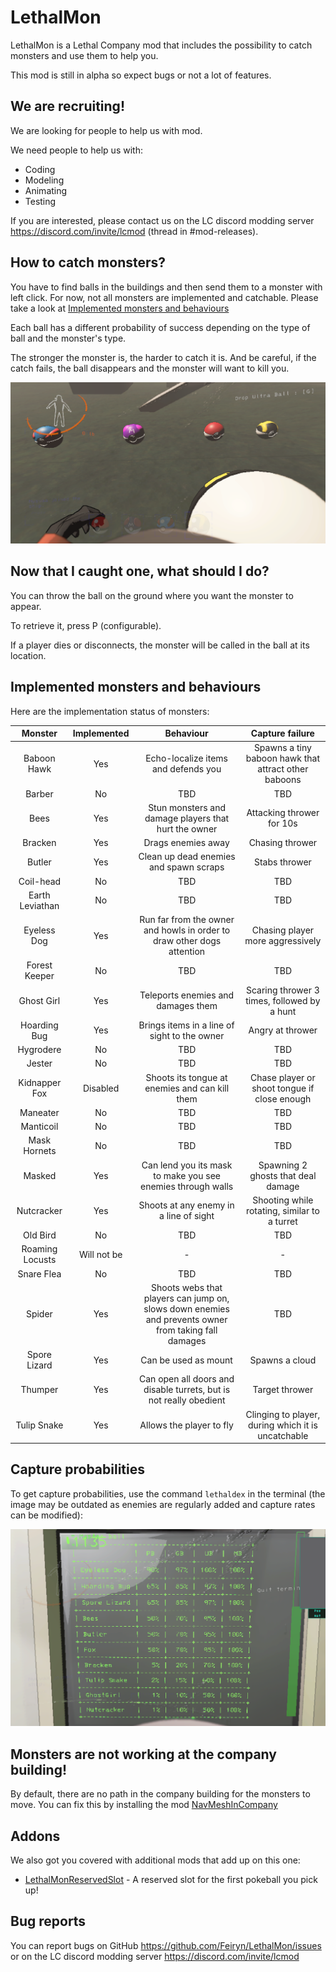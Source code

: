 # LethalMon

LethalMon is a Lethal Company mod that includes the possibility to catch monsters and use them to help you.

This mod is still in alpha so expect bugs or not a lot of features.

## We are recruiting!

We are looking for people to help us with mod.

We need people to help us with:
- Coding
- Modeling
- Animating
- Testing

If you are interested, please contact us on the LC discord modding server https://discord.com/invite/lcmod (thread in #mod-releases).

## How to catch monsters?

You have to find balls in the buildings and then send them to a monster with left click. For now, not all monsters are implemented and catchable. Please take a look at [Implemented monsters and behaviours](#implemented-monsters-and-behaviours)

Each ball has a different probability of success depending on the type of ball and the monster's type.

The stronger the monster is, the harder to catch it is. And be careful, if the catch fails, the ball disappears and the monster will want to kill you.

![balls.png](https://raw.githubusercontent.com/Feiryn/LethalMon/master/Images/balls.png)


## Now that I caught one, what should I do?

You can throw the ball on the ground where you want the monster to appear.

To retrieve it, press P (configurable).

If a player dies or disconnects, the monster will be called in the ball at its location.


## Implemented monsters and behaviours

Here are the implementation status of monsters:

|     Monster     | Implemented |                                              Behaviour                                               |                   Capture failure                    |
|:---------------:|:-----------:|:----------------------------------------------------------------------------------------------------:|:----------------------------------------------------:|
|   Baboon Hawk   |     Yes     |                                 Echo-localize items and defends you                                  | Spawns a tiny baboon hawk that attract other baboons |
|     Barber      |     No      |                                                 TBD                                                  |                         TBD                          |
|      Bees       |     Yes     |                         Stun monsters and damage players that hurt the owner                         |              Attacking thrower for 10s               |
|     Bracken     |     Yes     |                                          Drags enemies away                                          |                   Chasing thrower                    |
|     Butler      |     Yes     |                                Clean up dead enemies and spawn scraps                                |                    Stabs thrower                     |
|    Coil-head    |     No      |                                                 TBD                                                  |                         TBD                          |
| Earth Leviathan |     No      |                                                 TBD                                                  |                         TBD                          |
|   Eyeless Dog   |     Yes     |                Run far from the owner and howls in order to draw other dogs attention                |           Chasing player more aggressively           |
|  Forest Keeper  |     No      |                                                 TBD                                                  |                         TBD                          |
|   Ghost Girl    |     Yes     |                                  Teleports enemies and damages them                                  |     Scaring thrower 3 times, followed by a hunt      |
|  Hoarding Bug   |     Yes     |                             Brings items in a line of sight to the owner                             |                   Angry at thrower                   |
|    Hygrodere    |     No      |                                                 TBD                                                  |                         TBD                          |
|     Jester      |     No      |                                                 TBD                                                  |                         TBD                          |
|  Kidnapper Fox  |  Disabled   |                            Shoots its tongue at enemies and can kill them                            |     Chase player or shoot tongue if close enough     |
|    Maneater     |     No      |                                                 TBD                                                  |                         TBD                          |
|    Manticoil    |     No      |                                                 TBD                                                  |                         TBD                          |
|  Mask Hornets   |     No      |                                                 TBD                                                  |                         TBD                          |
|     Masked      |     Yes     |                     Can lend you its mask to make you see enemies through walls                      |          Spawning 2 ghosts that deal damage          |
|   Nutcracker    |     Yes     |                                Shoots at any enemy in a line of sight                                |     Shooting while rotating, similar to a turret     |
|    Old Bird     |     No      |                                                 TBD                                                  |                         TBD                          |
| Roaming Locusts | Will not be |                                                  -                                                   |                          -                           |
|   Snare Flea    |     No      |                                                 TBD                                                  |                         TBD                          |
|     Spider      |     Yes     | Shoots webs that players can jump on, slows down enemies and prevents owner from taking fall damages |                         TBD                          |
|  Spore Lizard   |     Yes     |                                         Can be used as mount                                         |                    Spawns a cloud                    |
|     Thumper     |     Yes     |                  Can open all doors and disable turrets, but is not really obedient                  |                    Target thrower                    |
|   Tulip Snake   |     Yes     |                                       Allows the player to fly                                       |  Clinging to player, during which it is uncatchable  |


## Capture probabilities

To get capture probabilities, use the command `lethaldex` in the terminal (the image may be outdated as enemies are regularly added and capture rates can be modified):

![lethaldex.png](https://raw.githubusercontent.com/Feiryn/LethalMon/master/Images/lethaldex.png)

## Monsters are not working at the company building!

By default, there are no path in the company building for the monsters to move.
You can fix this by installing the mod [NavMeshInCompany](https://thunderstore.io/c/lethal-company/p/Kittenji/NavMeshInCompany/)

## Addons

We also got you covered with additional mods that add up on this one:
- [LethalMonReservedSlot](https://thunderstore.io/c/lethal-company/p/Niro/LethalMonReservedSlot/) - A reserved slot for the first pokeball you pick up!

## Bug reports

You can report bugs on GitHub https://github.com/Feiryn/LethalMon/issues or on the LC discord modding server https://discord.com/invite/lcmod

